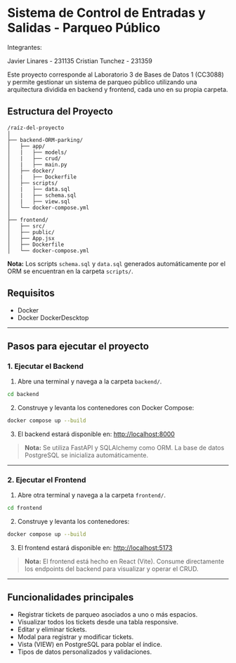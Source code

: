 # Sistema de Control de Entradas y Salidas - Parqueo Público

Integrantes:

Javier Linares - 231135
Cristian Tunchez - 231359

Este proyecto corresponde al Laboratorio 3 de Bases de Datos 1 (CC3088) y permite gestionar un sistema de parqueo público utilizando una arquitectura dividida en backend y frontend, cada uno en su propia carpeta.

## Estructura del Proyecto

```
/raíz-del-proyecto
│
├── backend-ORM-parking/
│   ├── app/
│   |   ├── models/
│   |   ├── crud/
│   |   ├── main.py
│   ├── docker/
│   |   ├── Dockerfile
│   ├── scripts/
│   |   ├── data.sql
│   |   ├── schema.sql
│   |   ├── view.sql
│   └── docker-compose.yml
│
├── frontend/
│   ├── src/
│   ├── public/
│   ├── App.jsx
│   ├── Dockerfile
│   └── docker-compose.yml
```

**Nota:** Los scripts `schema.sql` y `data.sql` generados automáticamente por el ORM se encuentran en la carpeta `scripts/`.

## Requisitos

- Docker
- Docker DockerDescktop

---

## Pasos para ejecutar el proyecto

### 1. Ejecutar el Backend

1. Abre una terminal y navega a la carpeta `backend/`.

```bash
cd backend
```

2. Construye y levanta los contenedores con Docker Compose:

```bash
docker compose up --build
```

3. El backend estará disponible en: [http://localhost:8000](http://localhost:8000)

> **Nota:** Se utiliza FastAPI y SQLAlchemy como ORM. La base de datos PostgreSQL se inicializa automáticamente.

---

### 2. Ejecutar el Frontend

1. Abre otra terminal y navega a la carpeta `frontend/`.

```bash
cd frontend
```

2. Construye y levanta los contenedores:

```bash
docker compose up --build
```

3. El frontend estará disponible en: [http://localhost:5173](http://localhost:5173)

> **Nota:** El frontend está hecho en React (Vite). Consume directamente los endpoints del backend para visualizar y operar el CRUD.

---

## Funcionalidades principales

- Registrar tickets de parqueo asociados a uno o más espacios.
- Visualizar todos los tickets desde una tabla responsive.
- Editar y eliminar tickets.
- Modal para registrar y modificar tickets.
- Vista (VIEW) en PostgreSQL para poblar el índice.
- Tipos de datos personalizados y validaciones.
